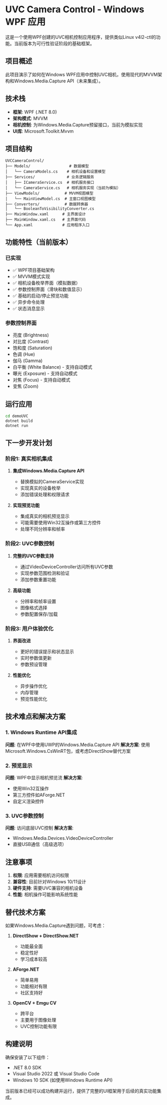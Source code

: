 # UVC Camera Control - Windows WPF 应用

这是一个使用WPF创建的UVC相机控制应用程序，提供类似Linux v4l2-ctl的功能。当前版本为可行性验证阶段的基础框架。

## 项目概述

此项目演示了如何在Windows WPF应用中控制UVC相机，使用现代的MVVM架构和Windows.Media.Capture API（未来集成）。

## 技术栈

- **框架**: WPF (.NET 8.0)
- **架构模式**: MVVM
- **相机控制**: 为Windows.Media.Capture预留接口，当前为模拟实现
- **UI库**: Microsoft.Toolkit.Mvvm

## 项目结构

```
UVCCameraControl/
├── Models/                 # 数据模型
│   └── CameraModels.cs    # 相机设备和设置模型
├── Services/              # 业务逻辑服务
│   ├── ICameraService.cs  # 相机服务接口
│   └── CameraService.cs   # 相机服务实现（当前为模拟）
├── ViewModels/           # MVVM视图模型
│   └── MainViewModel.cs  # 主窗口视图模型
├── Converters/           # 数据转换器
│   └── BooleanToVisibilityConverter.cs
├── MainWindow.xaml      # 主界面设计
├── MainWindow.xaml.cs   # 主界面代码
└── App.xaml             # 应用程序入口
```

## 功能特性（当前版本）

### 已实现
- ✅ WPF项目基础架构
- ✅ MVVM模式实现
- ✅ 相机设备枚举界面（模拟数据）
- ✅ 参数控制界面（滑块和数值显示）
- ✅ 基础的启动/停止预览功能
- ✅ 异步命令处理
- ✅ 状态消息显示

### 参数控制界面
- 亮度 (Brightness)
- 对比度 (Contrast)
- 饱和度 (Saturation)
- 色调 (Hue)
- 伽马 (Gamma)
- 白平衡 (White Balance) - 支持自动模式
- 曝光 (Exposure) - 支持自动模式
- 对焦 (Focus) - 支持自动模式
- 变焦 (Zoom)

## 运行应用

```bash
cd demoUVC
dotnet build
dotnet run
```

## 下一步开发计划

### 阶段1: 真实相机集成
1. **集成Windows.Media.Capture API**
   - 替换模拟的CameraService实现
   - 实现真实的设备枚举
   - 添加错误处理和权限请求

2. **实现预览功能**
   - 集成真实的相机预览显示
   - 可能需要使用Win32互操作或第三方控件
   - 处理不同分辨率和帧率

### 阶段2: UVC参数控制
1. **完整的UVC参数支持**
   - 通过VideoDeviceController访问所有UVC参数
   - 实现参数范围检测和验证
   - 添加参数重置功能

2. **高级功能**
   - 分辨率和帧率设置
   - 图像格式选择
   - 参数配置保存/加载

### 阶段3: 用户体验优化
1. **界面改进**
   - 更好的错误提示和状态显示
   - 实时参数值更新
   - 参数预设管理

2. **性能优化**
   - 异步操作优化
   - 内存管理
   - 预览性能优化

## 技术难点和解决方案

### 1. Windows Runtime API集成
**问题**: 在WPF中使用UWP的Windows.Media.Capture API
**解决方案**: 使用Microsoft.Windows.CsWinRT包，或考虑DirectShow替代方案

### 2. 预览显示
**问题**: WPF中显示相机预览流
**解决方案**:
- 使用Win32互操作
- 第三方控件如AForge.NET
- 自定义渲染控件

### 3. UVC参数控制
**问题**: 访问底层UVC控制
**解决方案**:
- Windows.Media.Devices.VideoDeviceController
- 直接USB通信（高级选项）

## 注意事项

1. **权限**: 应用需要相机访问权限
2. **兼容性**: 目前针对Windows 10/11设计
3. **硬件支持**: 需要UVC兼容的相机设备
4. **性能**: 相机操作可能影响系统性能

## 替代技术方案

如果Windows.Media.Capture遇到问题，可考虑：

1. **DirectShow + DirectShow.NET**
   - 功能最全面
   - 稳定性好
   - 学习成本较高

2. **AForge.NET**
   - 简单易用
   - 功能相对有限
   - 社区支持好

3. **OpenCV + Emgu CV**
   - 跨平台
   - 主要用于图像处理
   - UVC控制功能有限

## 构建说明

确保安装了以下组件：
- .NET 8.0 SDK
- Visual Studio 2022 或 Visual Studio Code
- Windows 10 SDK (如使用Windows Runtime API)

当前版本已经可以成功构建并运行，提供了完整的UI框架用于后续的真实功能集成。